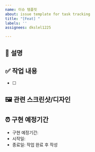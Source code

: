 ```yaml
---
name: 이슈 템플릿
about: issue template for task tracking
title: "[Feat] "
labels: ''
assignees: dkslel1225

---
```


## 📝 설명
<!-- 이슈에 대한 간략한 설명을 작성해주세요 -->


## ✅ 작업 내용
<!-- 해결해야 할 작업 목록을 작성해주세요 -->
- [ ] 


## 🖼️ 관련 스크린샷/디자인
<!-- 관련 디자인이나 스크린샷이 있다면 첨부해주세요 -->


## ⏰ 구현 예정기간
<!-- 작업 시작 시 구현 예정기간과 시작일 / 작업 완성 후 종료일을 작성해주세요 (셀프 체킹 용도) -->
- 구현 예정기간:
- 시작일: 
- 종료일: 작업 완료 후 작성
